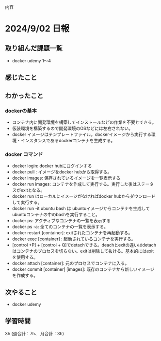 内容
# 2024/9/02 日報
## 取り組んだ課題一覧
+ docker udemy 1〜4

## 感じたこと

## わかったこと
### dockerの基本
+ コンテナ内に開発環境を構築してインストールなどの作業を不要とできる。
+ 仮装環境を構築するので開発環境のOSなどには左右されない。
+ docker イメージはテンプレートファイル。dockerイメージから実行する環境・インスタンスであるdockerコンテナを生成する。

### docker コマンド
+ docker login: docker hubにログインする
+ docker pull <image>: イメージをdocker hubから取得する。
+ docker images: 保存されているイメージを一覧表示する
+ docker run images: コンテナを作成して実行する。実行した後はステータスがexitとなる。
+ docker run はローカルにイメージがなければdocker hubからダウンロードして実行する。
+ docker run -it ubuntu bash は ubuntuイメージからコンテナを生成してubuntuコンテナの中のbashを実行すること。
+ docker ps: アクティブなコンテナの一覧を表示する
+ docker ps -a: 全てのコンテナの一覧を表示する。 
+ docker restart [container]: exitされたコンテナを再起動する。
+ docker exec [container] : 起動されているコンテナを実行する。
+ [control +P] + [control + Q]でdetachできる。deachとexitの違いはdetachはコンテナのプロセスを切らない。exitは削除して抜ける。基本的にはexitを使用する。
+ docker attach [container]: 元のプロセスでコンテナに入る。
+ docker commit [container] [images]: 既存のコンテナから新しいイメージを作成する。
 
## 次やること
+ docker udemy

## 学習時間
3h (週合計：7h、 月合計：3h)